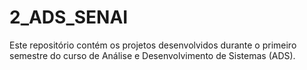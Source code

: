 # 2_ADS_SENAI
Este repositório contém os projetos desenvolvidos durante o primeiro semestre do curso de Análise e Desenvolvimento de Sistemas (ADS).
